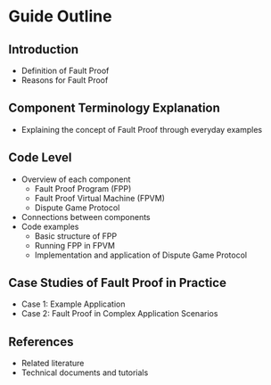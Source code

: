 # Guide Outline

## Introduction

- Definition of Fault Proof
- Reasons for Fault Proof

## Component Terminology Explanation

- Explaining the concept of Fault Proof through everyday examples

## Code Level

- Overview of each component
  - Fault Proof Program (FPP)
  - Fault Proof Virtual Machine (FPVM)
  - Dispute Game Protocol
- Connections between components
- Code examples
  - Basic structure of FPP
  - Running FPP in FPVM
  - Implementation and application of Dispute Game Protocol

## Case Studies of Fault Proof in Practice

- Case 1: Example Application
- Case 2: Fault Proof in Complex Application Scenarios

## References

- Related literature
- Technical documents and tutorials
